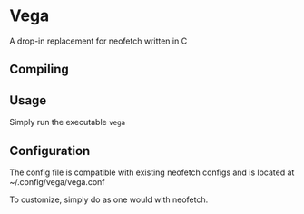 # Vega
A drop-in replacement for neofetch written in C



## Compiling

## Usage
Simply run the executable
	```vega```

## Configuration
The config file is compatible with existing neofetch configs and is located at
	~/.config/vega/vega.conf

To customize, simply do as one would with neofetch.
